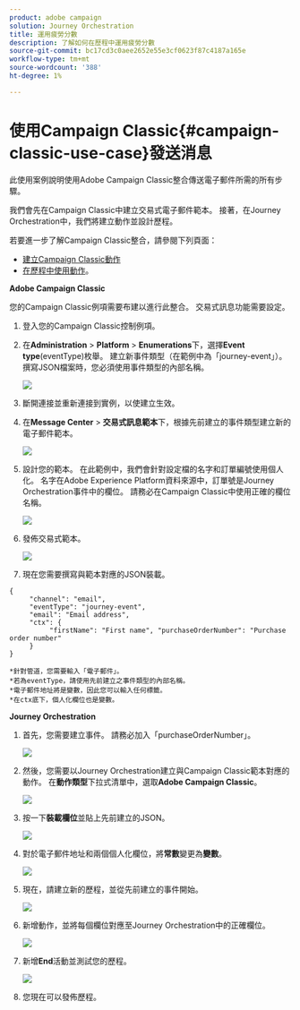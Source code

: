 ```yaml
---
product: adobe campaign
solution: Journey Orchestration
title: 運用疲勞分數
description: 了解如何在歷程中運用疲勞分數
source-git-commit: bc17cd3c0aee2652e55e3cf0623f87c4187a165e
workflow-type: tm+mt
source-wordcount: '388'
ht-degree: 1%

---
```



# 使用Campaign Classic{#campaign-classic-use-case}發送消息

此使用案例說明使用Adobe Campaign Classic整合傳送電子郵件所需的所有步驟。

我們會先在Campaign Classic中建立交易式電子郵件範本。 接著，在Journey Orchestration中，我們將建立動作並設計歷程。

若要進一步了解Campaign Classic整合，請參閱下列頁面：

* [建立Campaign Classic動作](../action/acc-action.md)
* [在歷程中使用動作](../building-journeys/using-adobe-campaign-classic.md)。

**Adobe Campaign Classic**

您的Campaign Classic例項需要布建以進行此整合。 交易式訊息功能需要設定。

1. 登入您的Campaign Classic控制例項。

1. 在&#x200B;**Administration** > **Platform** > **Enumerations**&#x200B;下，選擇&#x200B;**Event type**(eventType)枚舉。 建立新事件類型（在範例中為「journey-event」）。 撰寫JSON檔案時，您必須使用事件類型的內部名稱。

   ![](../assets/accintegration-uc-1.png)

1. 斷開連接並重新連接到實例，以使建立生效。

1. 在&#x200B;**Message Center** > **交易式訊息範本**&#x200B;下，根據先前建立的事件類型建立新的電子郵件範本。

   ![](../assets/accintegration-uc-2.png)

1. 設計您的範本。 在此範例中，我們會針對設定檔的名字和訂單編號使用個人化。 名字在Adobe Experience Platform資料來源中，訂單號是Journey Orchestration事件中的欄位。 請務必在Campaign Classic中使用正確的欄位名稱。

   ![](../assets/accintegration-uc-3.png)

1. 發佈交易式範本。

   ![](../assets/accintegration-uc-4.png)

1. 現在您需要撰寫與範本對應的JSON裝載。

```
{
     "channel": "email",
     "eventType": "journey-event",
     "email": "Email address",
     "ctx": {
          "firstName": "First name", "purchaseOrderNumber": "Purchase order number"
     }
}
```

    *針對管道，您需要輸入「電子郵件」。
    *若為eventType，請使用先前建立之事件類型的內部名稱。
    *電子郵件地址將是變數，因此您可以輸入任何標籤。
    *在ctx底下，個人化欄位也是變數。

**Journey Orchestration**

1. 首先，您需要建立事件。 請務必加入「purchaseOrderNumber」。

   ![](../assets/accintegration-uc-5.png)

1. 然後，您需要以Journey Orchestration建立與Campaign Classic範本對應的動作。 在&#x200B;**動作類型**&#x200B;下拉式清單中，選取&#x200B;**Adobe Campaign Classic**。

   ![](../assets/accintegration-uc-6.png)

1. 按一下&#x200B;**裝載欄位**&#x200B;並貼上先前建立的JSON。

   ![](../assets/accintegration-uc-7.png)

1. 對於電子郵件地址和兩個個人化欄位，將&#x200B;**常數**&#x200B;變更為&#x200B;**變數**。

   ![](../assets/accintegration-uc-8.png)

1. 現在，請建立新的歷程，並從先前建立的事件開始。

   ![](../assets/accintegration-uc-9.png)

1. 新增動作，並將每個欄位對應至Journey Orchestration中的正確欄位。

   ![](../assets/accintegration-uc-10.png)

1. 新增&#x200B;**End**&#x200B;活動並測試您的歷程。

   ![](../assets/accintegration-uc-10.png)

1. 您現在可以發佈歷程。

